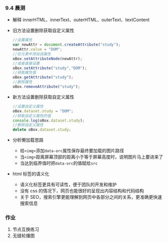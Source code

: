 ### 9.4 晨测

- 解释 innerHTML、innerText、outerHTML、outerText、textContent

- 旧方法设置删除获取自定义属性

  ```js
  //设置属性
  var newAttr = document.createAttribute("study");
  newAttr.value = "DOM";
  //在元素中添加该属性
  oBox.setAttributeNode(newAttr);
  //或者直接设置
  oBox.setAttribute("study","DOM");
  //获取属性值
  oBox.getAttribute("study");
  //删除属性
  oBox.removeAttribute("study");
  
  
  ```

  

- 新方法设置删除获取自定义属性

  ```js
  //设置自定义属性
  oBox.dataset.study = "DOM";
  //获取自定义属性的值
  console.log(oBox.dataset.study);
  //删除自定义属性
  delete oBox.dataset.study;
  
  ```

  

- 分析懒加载思路

  - 给`<img>`添加`data-orc`属性保存最终要加载的图片路径
  - 当`<img>`距离屏幕顶部的距离小于等于屏幕高度时，说明图片马上要进来了
  - 当达到临界值时把`data-orc`的值赋给`src`

- html 标签的语义化
  - 语义化标签更具有可读性，便于团队的开发和维护
  - 没有 css 的情况下，网页也能很好的呈现出内容结构和代码结构
  - 关于 SEO，搜索引擎更能理解到网页中各部分之间的关系，更准确更快速搜索信息

### 作业

1. 节点互换练习
2. 无缝轮播图
